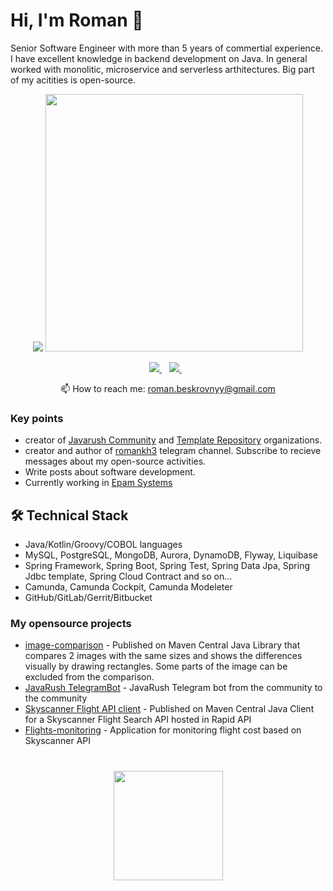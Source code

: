 # Hi, I'm Roman 👋
Senior Software Engineer with more than 5 years of commertial experience. I have excellent knowledge in backend development on Java.
In general worked with monolitic, microservice and serverless arthitectures. Big part of my acitities is open-source.

<p align = 'center'>
 <a href="https://github-readme-stats.vercel.app/api?username=romankh3&show_icons=true&count_private=true"><img src="https://github-readme-stats.vercel.app/api?username=romankh3&show_icons=true&count_private=true" /></a>
<a href="https://github.com/romankh3/github-readme-stats"><img width=412 src="https://github-readme-stats.vercel.app/api/top-langs/?username=romankh3&layout=compact" /></a>
 </p>

<p align='center'>
  <a href="https://www.linkedin.com/in/romankh3/">
    <img src="https://img.shields.io/badge/linkedin-%230077B5.svg?&style=for-the-badge&logo=linkedin&logoColor=white" />
  </a>&nbsp;&nbsp;
  <a href="https://t.me/joinchat/SpqRPBFo_sM6qm05">
    <img src="https://img.shields.io/badge/Telegram-2CA5E0?style=for-the-badge&logo=telegram&logoColor=white" />        
  </a>&nbsp;&nbsp;
 <p align='center'>
  📫 How to reach me: <a href='mailto:roman.beskrovnyy@gmail.com'>roman.beskrovnyy@gmail.com</a>
</p>
</p>

### Key points
*   creator of [Javarush Community](https://github.com/javarushcommunity) and [Template Repository](https://github.com/template-repository) organizations.
*   creator and author of [romankh3](https://t.me/romankh3) telegram channel. Subscribe to recieve messages about my open-source activities.
*   Write posts about software development.
*   Currently working in [Epam Systems](https://www.linkedin.com/company/epam-systems/)

## 🛠 Technical Stack
*   Java/Kotlin/Groovy/COBOL languages
*   MySQL, PostgreSQL, MongoDB, Aurora, DynamoDB, Flyway, Liquibase
*   Spring Framework, Spring Boot, Spring Test, Spring Data Jpa, Spring Jdbc template, Spring Cloud Contract and so on...
*   Camunda, Camunda Cockpit, Camunda Modeleter
*   GitHub/GitLab/Gerrit/Bitbucket

### My opensource projects

*   [image-comparison](https://github.com/romankh3/image-comparison) - Published on Maven Central Java Library that compares 2 images with the same sizes and shows the differences visually by drawing rectangles. Some parts of the image can be excluded from the comparison.
*   [JavaRush TelegramBot](https://github.com/javarushcommunity/javarush-telegrambot) - JavaRush Telegram bot from the community to the community
*   [Skyscanner Flight API client](https://github.com/romankh3/skyscanner-flight-api-client) - Published on Maven Central Java Client for a Skyscanner Flight Search API hosted in Rapid API
*   [Flights-monitoring](https://github.com/romankh3/flights-monitoring) - Application for monitoring flight cost based on Skyscanner API

<div align="center" style="margin: 40px 0">
    <a href="https://github.com/romankh3/github-profile-views-counter">
        <img width="175px" src="https://komarev.com/ghpvc/?username=romankh3&color=DE002D">
    </a>
</div>
